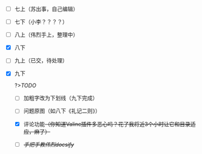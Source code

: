 - [ ] 七上（苏出事，自己编辑）

- [ ] 七下（小李？？？？）

- [ ] 八上（伟烈手上，整理中）

- [x] 八下

- [ ] 九上（已交，待处理）

- [x] 九下

  ?>*TODO*

  - [ ] 加粗字改为下划线（九下完成）
  - [ ] 问题原图（如八下《礼记二则》）
  - [x] 评论功能~~（你知道Valine插件多恶心吗？花了我将近3个小时让它和目录适应，麻了）~~
  - [ ] *~~手把手教伟烈docsify~~*
  
  